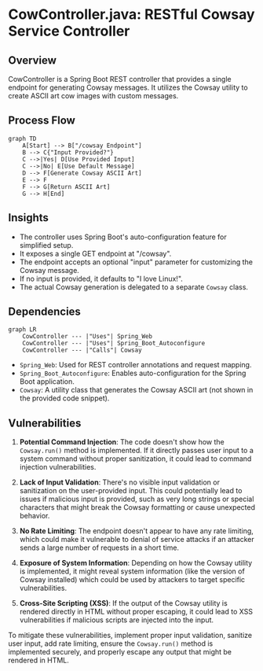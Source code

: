 # CowController.java: RESTful Cowsay Service Controller

## Overview

CowController is a Spring Boot REST controller that provides a single endpoint for generating Cowsay messages. It utilizes the Cowsay utility to create ASCII art cow images with custom messages.

## Process Flow

```mermaid
graph TD
    A[Start] --> B["/cowsay Endpoint"]
    B --> C{"Input Provided?"}
    C -->|Yes| D[Use Provided Input]
    C -->|No| E[Use Default Message]
    D --> F[Generate Cowsay ASCII Art]
    E --> F
    F --> G[Return ASCII Art]
    G --> H[End]
```

## Insights

- The controller uses Spring Boot's auto-configuration feature for simplified setup.
- It exposes a single GET endpoint at "/cowsay".
- The endpoint accepts an optional "input" parameter for customizing the Cowsay message.
- If no input is provided, it defaults to "I love Linux!".
- The actual Cowsay generation is delegated to a separate `Cowsay` class.

## Dependencies

```mermaid
graph LR
    CowController --- |"Uses"| Spring_Web
    CowController --- |"Uses"| Spring_Boot_Autoconfigure
    CowController --- |"Calls"| Cowsay
```

- `Spring_Web`: Used for REST controller annotations and request mapping.
- `Spring_Boot_Autoconfigure`: Enables auto-configuration for the Spring Boot application.
- `Cowsay`: A utility class that generates the Cowsay ASCII art (not shown in the provided code snippet).

## Vulnerabilities

1. **Potential Command Injection**: The code doesn't show how the `Cowsay.run()` method is implemented. If it directly passes user input to a system command without proper sanitization, it could lead to command injection vulnerabilities.

2. **Lack of Input Validation**: There's no visible input validation or sanitization on the user-provided input. This could potentially lead to issues if malicious input is provided, such as very long strings or special characters that might break the Cowsay formatting or cause unexpected behavior.

3. **No Rate Limiting**: The endpoint doesn't appear to have any rate limiting, which could make it vulnerable to denial of service attacks if an attacker sends a large number of requests in a short time.

4. **Exposure of System Information**: Depending on how the Cowsay utility is implemented, it might reveal system information (like the version of Cowsay installed) which could be used by attackers to target specific vulnerabilities.

5. **Cross-Site Scripting (XSS)**: If the output of the Cowsay utility is rendered directly in HTML without proper escaping, it could lead to XSS vulnerabilities if malicious scripts are injected into the input.

To mitigate these vulnerabilities, implement proper input validation, sanitize user input, add rate limiting, ensure the `Cowsay.run()` method is implemented securely, and properly escape any output that might be rendered in HTML.
